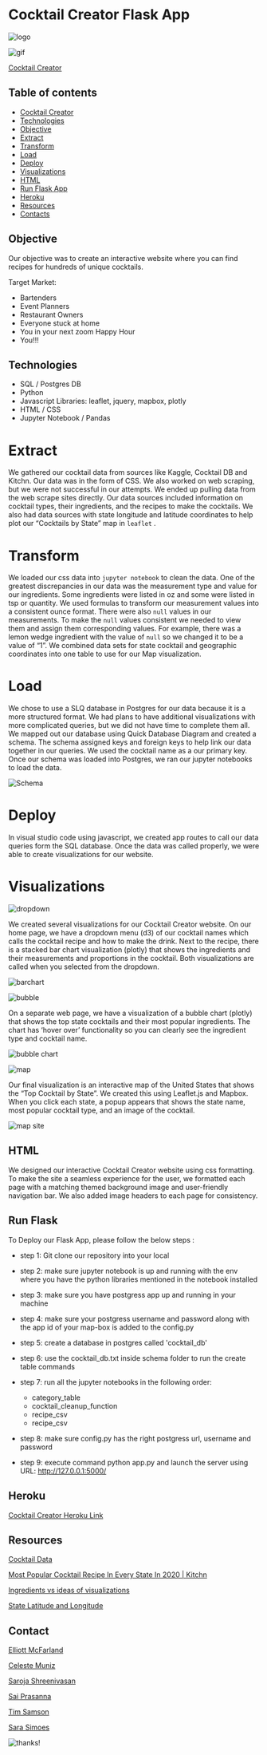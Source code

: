 # Cocktail Creator Flask App

![logo](static/Images/logo3.JPG)

![gif](https://media0.giphy.com/media/3o7qDZCsPfhyaRazE4/giphy.gif?cid=ecf05e475kr7ugqqtux44yfk8yyp0stctomqe8kxneh8anve&rid=giphy.gif)

[Cocktail Creator]( https://makeyourcocktails.herokuapp.com)

## Table of contents
* [Cocktail Creator](#cocktail-creator)
* [Technologies](#technologies)
* [Objective](#objective)
* [Extract](#extract)
* [Transform](#transform)
* [Load](#load)
* [Deploy](deploy)
* [Visualizations](#visualizations)
* [HTML](html)
* [Run Flask App](run-flask)
* [Heroku](heroku)
* [Resources](#resources)
* [Contacts](#contacts)

## Objective 

Our objective was to create an interactive website where you can find recipes for hundreds of unique cocktails.

Target Market:

* Bartenders
* Event Planners
* Restaurant Owners
* Everyone stuck at home
* You in your next zoom Happy Hour
* You!!!

## Technologies

* SQL / Postgres DB
* Python
* Javascript Libraries: leaflet, jquery, mapbox, plotly
* HTML / CSS 
* Jupyter Notebook / Pandas

# Extract

We gathered our cocktail data from sources like Kaggle, Cocktail DB and Kitchn. Our data was in the form of CSS. We also worked on web scraping, but we were not successful in our attempts. We ended up pulling data from the web scrape sites directly. Our data sources included information on cocktail types, their ingredients, and the recipes to make the cocktails. We also had data sources with state longitude and latitude coordinates to help plot our “Cocktails by State” map in `leaflet` . 

# Transform

We loaded our css data into `jupyter notebook` to clean the data. One of the greatest discrepancies in our data was the measurement type and value for our ingredients. Some ingredients were listed in oz and some were listed in tsp or quantity. We used formulas to transform our measurement values into a consistent ounce format. There were also `null` values in our measurements. To make the `null` values consistent we needed to view them and assign them corresponding values. For example, there was a lemon wedge ingredient with the value of `null` so we changed it to be a value of “1”. 
We combined data sets for state cocktail and geographic coordinates into one table to use for our Map visualization. 

# Load

We chose to use a SLQ database in Postgres for our data because it is a more structured format. We had plans to have additional visualizations with more complicated queries, but we did not have time to complete them all. We mapped out our database using Quick Database Diagram and created a schema. The schema assigned keys and foreign keys to help link our data together in our queries. We used the cocktail name as a our primary key. 
Once our schema was loaded into Postgres, we ran our jupyter notebooks to load the data. 

![Schema](static/Images/Draft_Schema.png)

# Deploy

In visual studio code using javascript, we created app routes to call our data queries form the SQL database. Once the data was called properly, we were able to create visualizations for our website. 

 
# Visualizations

![dropdown](static/Images/drop_down.JPG)

We created several visualizations for our Cocktail Creator website. On our home page, we have a dropdown menu (d3) of our cocktail names which calls the cocktail recipe and how to make the drink. Next to the recipe, there is a stacked bar chart visualization (plotly) that shows the ingredients and their measurements and proportions in the cocktail. Both visualizations are called when you selected from the dropdown. 

![barchart](static/Images/recipe_bar.png)


![bubble](static/Images/bubble.JPG)

On a separate web page, we have a visualization of a bubble chart (plotly) that shows the top state cocktails and their most popular ingredients. The chart has ‘hover over’ functionality so you can clearly see the ingredient type and cocktail name. 

![bubble chart](static/Images/Bubble_chart.PNG)

![map](static/Images/map.JPG)

Our final visualization is an interactive map of the United States that shows the “Top Cocktail by State”. We created this using Leaflet.js and Mapbox. When you click each state, a popup appears that shows the state name, most popular cocktail type, and an image of the cocktail. 

![map site](static/Images/state_map.JPG)

## HTML

We designed our interactive Cocktail Creator website using css formatting. To make the site a seamless experience for the user, we formatted each page with a matching themed background image and user-friendly navigation bar. We also added image headers to each page for consistency. 


## Run Flask

To Deploy our Flask App, please follow the below steps :
* step 1: Git clone our repository into your local

* step 2: make sure jupyter notebook is up and running with the env where you have the python libraries mentioned in the notebook installed

* step 3: make sure you have postgress app up and running in your machine

* step 4: make sure your postgress username and password along with the app id of your map-box is added to the config.py

* step 5: create a database in postgres called 'cocktail_db'

* step 6: use the cocktail_db.txt inside schema folder to run the create table commands

* step 7: run all the jupyter notebooks in the following order:
	* category_table
	* cocktail_cleanup_function
	* recipe_csv
	* recipe_csv

* step 8: make sure config.py has the right postgress url, username and password 

* step 9: execute command python app.py and launch the server using URL: http://127.0.0.1:5000/

## Heroku

[Cocktail Creator Heroku Link](https://makeyourcocktails.herokuapp.com)

## Resources

[Cocktail Data](https://github.com/rfordatascience/tidytuesday/blob/master/data/2020/2020-05-26/readme.md)

[Most Popular Cocktail Recipe In Every State In 2020 | Kitchn](https://www.thekitchn.com/most-popular-cocktail-recipes-covid-23038322)

[Ingredients vs ideas of visualizations](https://www.thecocktaildb.com/api.php)

[State Latitude and Longitude](https://www.kaggle.com/washimahmed/usa-latlong-for-state-abbreviations)



## Contact

[Elliott McFarland](https://github.com/emcfarland)

[Celeste Muniz](https://github.com/celeste1030)

[Saroja Shreenivasan](https://github.com/shreeniv)

[Sai Prasanna](https://github.com/prasanna0913)

[Tim Samson](https://github.com/timsamson)

[Sara Simoes](https://github.com/Ssimoes48)


![thanks!](static/Images/thank_you.JPG)
